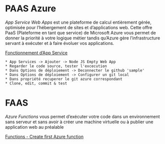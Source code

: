 


# PAAS Azure

*App Service Web Apps* est une plateforme de calcul entièrement gérée, optimisée pour l’hébergement de sites et d’applications web. Cette offre PaaS (Plateforme en tant que service) de Microsoft Azure vous permet de donner la priorité à votre logique métier tandis qu’Azure gère l’infrastructure servant à exécuter et à faire évoluer vos applications.

[Fonctionnement d’App Service](https://docs.microsoft.com/fr-fr/azure/app-service/app-service-how-works-readme)

```
* App Services -> Ajouter -> Node JS Empty Web App
* Regarder le code source, tester l'excecution
* Dans Options de déploiement -> Deconnecter le github 'sample'
* Dans Options de déploiement -> Configurer un git local
* Dans propriété recuperer le git azure correspondant
* Clone, edit, commit & test
```


# FAAS

*Azure Functions* vous permet d’exécuter votre code dans un environnement sans serveur et sans avoir à créer une machine virtuelle ou à publier une application web au préalable

[Functions - Create first Azure function](https://docs.microsoft.com/fr-fr/azure/azure-functions/functions-create-first-azure-function)